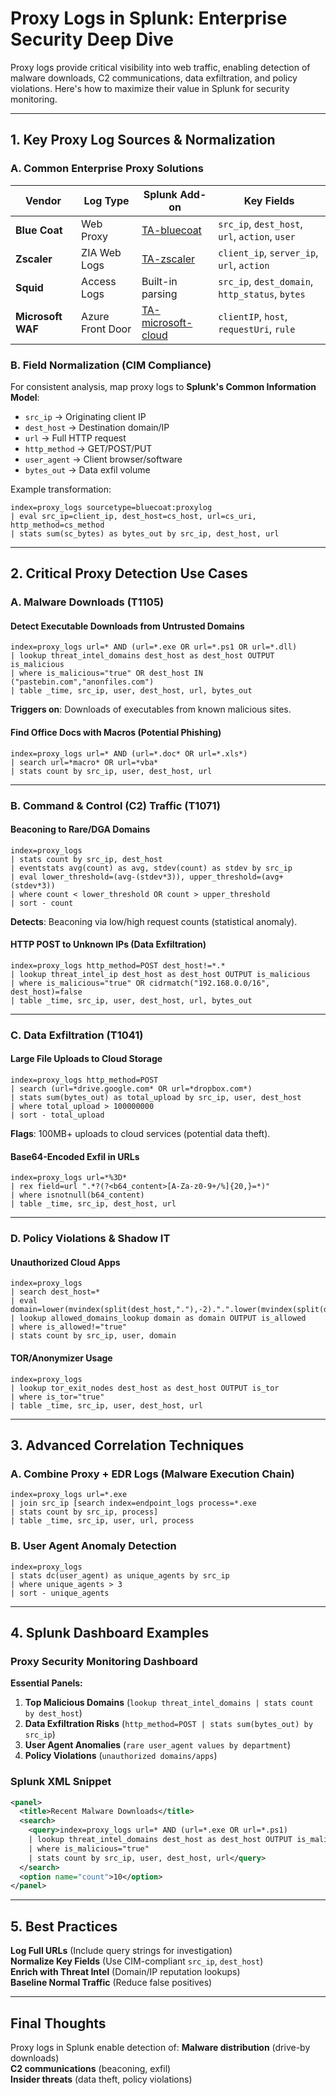 # **Proxy Logs in Splunk: Enterprise Security Deep Dive**

Proxy logs provide critical visibility into web traffic, enabling detection of malware downloads, C2 communications, data exfiltration, and policy violations. Here's how to maximize their value in Splunk for security monitoring.

---

## **1. Key Proxy Log Sources & Normalization**

### **A. Common Enterprise Proxy Solutions**
| **Vendor**       | **Log Type**          | **Splunk Add-on**                     | **Key Fields**                          |
|------------------|-----------------------|--------------------------------------|----------------------------------------|
| **Blue Coat**    | Web Proxy             | [TA-bluecoat](https://splunkbase.splunk.com/app/1377/) | `src_ip`, `dest_host`, `url`, `action`, `user` |
| **Zscaler**      | ZIA Web Logs          | [TA-zscaler](https://splunkbase.splunk.com/app/4216/) | `client_ip`, `server_ip`, `url`, `action` |
| **Squid**        | Access Logs           | Built-in parsing                     | `src_ip`, `dest_domain`, `http_status`, `bytes` |
| **Microsoft WAF**| Azure Front Door      | [TA-microsoft-cloud](https://splunkbase.splunk.com/app/3110/) | `clientIP`, `host`, `requestUri`, `rule` |

### **B. Field Normalization (CIM Compliance)**
For consistent analysis, map proxy logs to **Splunk's Common Information Model**:
- `src_ip` → Originating client IP  
- `dest_host` → Destination domain/IP  
- `url` → Full HTTP request  
- `http_method` → GET/POST/PUT  
- `user_agent` → Client browser/software  
- `bytes_out` → Data exfil volume  

Example transformation:
```spl
index=proxy_logs sourcetype=bluecoat:proxylog 
| eval src_ip=client_ip, dest_host=cs_host, url=cs_uri, http_method=cs_method 
| stats sum(sc_bytes) as bytes_out by src_ip, dest_host, url
```

---

## **2. Critical Proxy Detection Use Cases**

### **A. Malware Downloads (T1105)**
#### **Detect Executable Downloads from Untrusted Domains**
```spl
index=proxy_logs url=* AND (url=*.exe OR url=*.ps1 OR url=*.dll) 
| lookup threat_intel_domains dest_host as dest_host OUTPUT is_malicious 
| where is_malicious="true" OR dest_host IN ("pastebin.com","anonfiles.com") 
| table _time, src_ip, user, dest_host, url, bytes_out
```
 **Triggers on**: Downloads of executables from known malicious sites.

#### **Find Office Docs with Macros (Potential Phishing)**
```spl
index=proxy_logs url=* AND (url=*.doc* OR url=*.xls*) 
| search url=*macro* OR url=*vba* 
| stats count by src_ip, user, dest_host, url
```

---

### **B. Command & Control (C2) Traffic (T1071)**
#### **Beaconing to Rare/DGA Domains**
```spl
index=proxy_logs 
| stats count by src_ip, dest_host 
| eventstats avg(count) as avg, stdev(count) as stdev by src_ip 
| eval lower_threshold=(avg-(stdev*3)), upper_threshold=(avg+(stdev*3)) 
| where count < lower_threshold OR count > upper_threshold 
| sort - count
```
 **Detects**: Beaconing via low/high request counts (statistical anomaly).

#### **HTTP POST to Unknown IPs (Data Exfiltration)**
```spl
index=proxy_logs http_method=POST dest_host!=*.* 
| lookup threat_intel_ip dest_host as dest_host OUTPUT is_malicious 
| where is_malicious="true" OR cidrmatch("192.168.0.0/16", dest_host)=false 
| table _time, src_ip, user, dest_host, url, bytes_out
```

---

### **C. Data Exfiltration (T1041)**
#### **Large File Uploads to Cloud Storage**
```spl
index=proxy_logs http_method=POST 
| search (url=*drive.google.com* OR url=*dropbox.com*) 
| stats sum(bytes_out) as total_upload by src_ip, user, dest_host 
| where total_upload > 100000000 
| sort - total_upload
```
 **Flags**: 100MB+ uploads to cloud services (potential data theft).

#### **Base64-Encoded Exfil in URLs**
```spl
index=proxy_logs url=*%3D* 
| rex field=url ".*?(?<b64_content>[A-Za-z0-9+/%]{20,}=*)" 
| where isnotnull(b64_content) 
| table _time, src_ip, dest_host, url
```

---

### **D. Policy Violations & Shadow IT**
#### **Unauthorized Cloud Apps**
```spl
index=proxy_logs 
| search dest_host=* 
| eval domain=lower(mvindex(split(dest_host,"."),-2).".".lower(mvindex(split(dest_host,"."),-1) 
| lookup allowed_domains_lookup domain as domain OUTPUT is_allowed 
| where is_allowed!="true" 
| stats count by src_ip, user, domain
```

#### **TOR/Anonymizer Usage**
```spl
index=proxy_logs 
| lookup tor_exit_nodes dest_host as dest_host OUTPUT is_tor 
| where is_tor="true" 
| table _time, src_ip, user, dest_host, url
```

---

## **3. Advanced Correlation Techniques**

### **A. Combine Proxy + EDR Logs (Malware Execution Chain)**
```spl
index=proxy_logs url=*.exe 
| join src_ip [search index=endpoint_logs process=*.exe 
| stats count by src_ip, process] 
| table _time, src_ip, user, url, process
```

### **B. User Agent Anomaly Detection**
```spl
index=proxy_logs 
| stats dc(user_agent) as unique_agents by src_ip 
| where unique_agents > 3 
| sort - unique_agents
```

---

## **4. Splunk Dashboard Examples**

### **Proxy Security Monitoring Dashboard**
**Essential Panels:**
1. **Top Malicious Domains** (`lookup threat_intel_domains | stats count by dest_host`)
2. **Data Exfiltration Risks** (`http_method=POST | stats sum(bytes_out) by src_ip`)
3. **User Agent Anomalies** (`rare user_agent values by department`)
4. **Policy Violations** (`unauthorized domains/apps`)

### **Splunk XML Snippet**
```xml
<panel>
  <title>Recent Malware Downloads</title>
  <search>
    <query>index=proxy_logs url=* AND (url=*.exe OR url=*.ps1) 
    | lookup threat_intel_domains dest_host as dest_host OUTPUT is_malicious 
    | where is_malicious="true" 
    | stats count by src_ip, user, dest_host, url</query>
  </search>
  <option name="count">10</option>
</panel>
```

---

## **5. Best Practices**
 **Log Full URLs** (Include query strings for investigation)  
 **Normalize Key Fields** (Use CIM-compliant `src_ip`, `dest_host`)  
 **Enrich with Threat Intel** (Domain/IP reputation lookups)  
 **Baseline Normal Traffic** (Reduce false positives)  

---

## **Final Thoughts**
Proxy logs in Splunk enable detection of:
 **Malware distribution** (drive-by downloads)  
 **C2 communications** (beaconing, exfil)  
 **Insider threats** (data theft, policy violations)  

